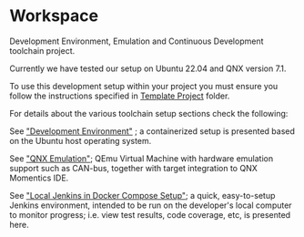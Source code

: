 # Workspace

Development Environment, Emulation and Continuous Development toolchain project.

Currently we have tested our setup on Ubuntu 22.04 and QNX version 7.1.

To use this development setup within your project you must ensure you follow the
instructions specified in [Template Project](template-project/) folder.

For details about the various toolchain setup sections check the following:

See ["Development Environment"](dev/) ; a containerized setup is presented
based on the Ubuntu host operating system.

See ["QNX Emulation"](emulation/qnx710); QEmu Virtual Machine with hardware
emulation support such as CAN-bus, together with target integration to QNX
Momentics IDE.

See ["Local Jenkins in Docker Compose Setup"](ci/jenkins/); a quick,
easy-to-setup Jenkins environment, intended to be run on the developer's local
computer to monitor progress; i.e. view test results, code coverage, etc, is
presented here.

